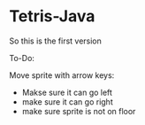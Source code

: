 # Tetris-Java

So this is the first version

To-Do:

Move sprite with arrow keys:
- Makse sure it can go left
- make sure it can go right
- make sure sprite is not on floor

